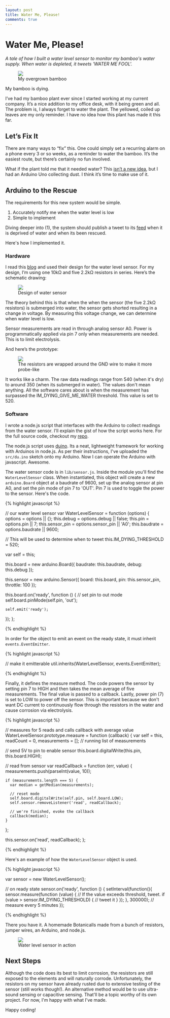 ```yaml
---
layout: post
title: Water Me, Please!
comments: true
---
```



# Water Me, Please!

_A tale of how I built a water level sensor to monitor my bamboo's water supply.  When water is depleted, it tweets 'WATER ME FOOL'._

<figure>
	<img src="{{ site.url }}/assets/images/water-me-please-bamboo.jpg">
	<figcaption>My overgrown bamboo</figcaption>
</figure>

My bamboo is dying.

I’ve had my bamboo plant ever since I started working at my current company. It’s a nice addition to my office desk, with it being green and all. The problem is, I always forget to water the plant. The yellowed, coiled up leaves are my only reminder. I have no idea how this plant has made it this far.

## Let’s Fix It

There are many ways to “fix” this. One could simply set a recurring alarm on a phone every 3 or so weeks, as a reminder to water the bamboo. It’s the easiest route, but there’s certainly no fun involved.

What if the plant told me that it needed water? This [isn’t a new idea](http://www.botanicalls.com/), but I had an Arduino Uno collecting dust. I think it’s time to make use of it.

## Arduino to the Rescue

The requirements for this new system would be simple.

1. Accurately notify me when the water level is low
2. Simple to implement

Diving deeper into (1), the system should publish a tweet to its [feed](https://twitter.com/kensplant) when it is deprived of water and when its been rescued.

Here's how I implemented it.

### Hardware

I read this [blog](http://lifeboatfarm.wordpress.com/2009/12/28/arduino-water-level-gauge/) and used their design for the water level sensor. For my design, I’m using one 10kΩ and five 2.2kΩ resistors in series. Here’s the schematic drawing:

<figure>
	<img src="{{ site.url }}/assets/images/water-me-please-schematic.png">
	<figcaption>Design of water sensor</figcaption>
</figure>

The theory behind this is that when the when the sensor (the five 2.2kΩ resistors) is submerged into water, the sensor gets shorted resulting in a change in voltage.  By measuring this voltage change, we can determine when water level is low.

Sensor measurements are read in through analog sensor A0.  Power is programmatically applied via pin 7 only when measurements are needed. This is to limit electrolysis.

And here’s the prototype:

<figure>
	<img src="{{ site.url }}/assets/images/water-me-please-prototype.jpg">
	<figcaption>The resistors are wrapped around the GND wire to make it more probe-like</figcaption>
</figure>

It works like a charm.  The raw data readings range from 540 (when it's dry) to around 350 (when its submerged in water).  The values don't mean anything.  All the software cares about is when the measurement has surpassed the IM_DYING_GIVE_ME_WATER threshold.  This value is set to 520.

### Software

I wrote a node.js script that interfaces with the Arduino to collect readings from the water sensor.  I'll explain the gist of how the script works here.  For the full source code, checkout my [repo](https://github.com/khirakawa/water-me-please).

The node.js script uses [duino](https://github.com/ecto/duino).  Its a neat, lightweight framework for working with Arduinos in node.js. As per their instructions, I've uploaded the `src/du.ino` sketch onto my Arduino.  Now I can operate the Arduino with javascript. Awesome.

The water sensor code is in `lib/sensor.js`.  Inside the module you'll find the `WaterLevelSensor` class.  When instantiated, this object will create a new `arduino.Board` object at a baudrate of 9600, set up the analog sensor at pin A0, and set the pin mode of pin 7 to 'OUT'.  Pin 7 is used to toggle the power to the sensor.  Here's the code.

{% highlight javascript %}

// our water level sensor
var WaterLevelSensor = function (options) {
  options = options || {};
  this.debug = options.debug || false;
  this.pin = options.pin || 7;
  this.sensor_pin = options.sensor_pin || 'A0';
  this.baudrate = options.baudrate || 9600;

  // This will be used to determine when to tweet
  this.IM_DYING_THRESHOLD = 520;

  var self = this;

  this.board = new arduino.Board({
    baudrate: this.baudrate,
    debug: this.debug
  });

  this.sensor = new arduino.Sensor({
    board: this.board,
    pin: this.sensor_pin,
    throttle: 100
  });

  this.board.on('ready', function () {
    // set pin to out mode
    self.board.pinMode(self.pin, 'out');

    self.emit('ready');
  });
};

{% endhighlight %}

In order for the object to emit an event on the ready state, it must inherit `events.EventEmitter`.

{% highlight javascript %}

// make it emitterable
util.inherits(WaterLevelSensor, events.EventEmitter);

{% endhighlight %}

Finally, it defines the measure method.  The code powers the sensor by setting pin 7 to HIGH and then takes the mean average of five measurements.  The final value is passed to a callback.  Lastly, power pin (7) is set to LOW to power off the sensor.  This is important because we don't want DC current to continuously flow through the resistors in the water and cause corrosion via electrolysis.

{% highlight javascript %}

// measures for 5 reads and calls callback with average value
WaterLevelSensor.prototype.measure = function (callback) {
  var self = this,
    readCount = 0,
    measurements = []; // running list of measurements

  // send 5V to pin to enable sensor
  this.board.digitalWrite(this.pin, this.board.HIGH);

  // read from sensor
  var readCallback = function (err, value) {
    measurements.push(parseInt(value, 10));

    if (measurements.length === 5) {
      var median = getMedian(measurements);

      // reset mode
      self.board.digitalWrite(self.pin, self.board.LOW);
      self.sensor.removeListener('read', readCallback);

      // we're finished, evoke the callback
      callback(median);
    }
  };

  this.sensor.on('read', readCallback);
};

{% endhighlight %}

Here's an example of how the `WaterLevelSensor` object is used.

{% highlight javascript %}

var sensor = new WaterLevelSensor();

// on ready state
sensor.on('ready', function () {
  setInterval(function(){
    sensor.measure(function (value) {
      // If the value exceeds threshold, tweet.
      if (value > sensor.IM_DYING_THRESHOLD) {
        // tweet it
      }
    });
  }, 300000); // measure every 5 minutes
});

{% endhighlight %}

There you have it.  A homemade Botanicalls made from a bunch of resistors, jumper wires, an Arduino, and node.js.

<figure>
	<img src="{{ site.url }}/assets/images/water-me-please-final.jpg">
	<figcaption>Water level sensor in action</figcaption>
</figure>

## Next Steps

Although the code does its best to limit corrosion, the resistors are still exposed to the elements and will naturally corrode.  Unfortunately, the resistors on my sensor have already rusted due to extensive testing of the sensor (still works though!).  An alternative method would be to use ultra-sound sensing or capacitive sensing.  That'll be a topic worthy of its own project.  For now, I'm happy with what I've made.

Happy coding!